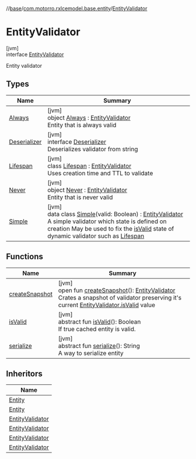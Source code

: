 //[base](../../../index.md)/[com.motorro.rxlcemodel.base.entity](../index.md)/[EntityValidator](index.md)

# EntityValidator

[jvm]\
interface [EntityValidator](index.md)

Entity validator

## Types

| Name | Summary |
|---|---|
| [Always](-always/index.md) | [jvm]<br>object [Always](-always/index.md) : [EntityValidator](index.md)<br>Entity that is always valid |
| [Deserializer](-deserializer/index.md) | [jvm]<br>interface [Deserializer](-deserializer/index.md)<br>Deserializes validator from string |
| [Lifespan](-lifespan/index.md) | [jvm]<br>class [Lifespan](-lifespan/index.md) : [EntityValidator](index.md)<br>Uses creation time and TTL to validate |
| [Never](-never/index.md) | [jvm]<br>object [Never](-never/index.md) : [EntityValidator](index.md)<br>Entity that is never valid |
| [Simple](-simple/index.md) | [jvm]<br>data class [Simple](-simple/index.md)(valid: Boolean) : [EntityValidator](index.md)<br>A simple validator which state is defined on creation May be used to fix the [isValid](-simple/is-valid.md) state of dynamic validator such as [Lifespan](-lifespan/index.md) |

## Functions

| Name | Summary |
|---|---|
| [createSnapshot](create-snapshot.md) | [jvm]<br>open fun [createSnapshot](create-snapshot.md)(): [EntityValidator](index.md)<br>Crates a snapshot of validator preserving it's current [EntityValidator.isValid](is-valid.md) value |
| [isValid](is-valid.md) | [jvm]<br>abstract fun [isValid](is-valid.md)(): Boolean<br>If true cached entity is valid. |
| [serialize](serialize.md) | [jvm]<br>abstract fun [serialize](serialize.md)(): String<br>A way to serialize entity |

## Inheritors

| Name |
|---|
| [Entity](../-entity/index.md) |
| [Entity](../-entity/-impl/index.md) |
| [EntityValidator](-simple/index.md) |
| [EntityValidator](-always/index.md) |
| [EntityValidator](-never/index.md) |
| [EntityValidator](-lifespan/index.md) |
